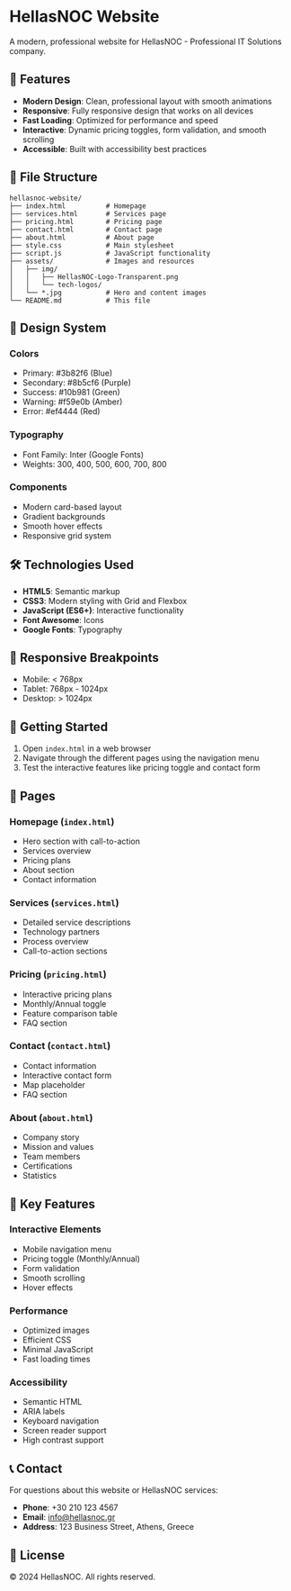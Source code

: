# HellasNOC Website

A modern, professional website for HellasNOC - Professional IT Solutions company.

## 🚀 Features

- **Modern Design**: Clean, professional layout with smooth animations
- **Responsive**: Fully responsive design that works on all devices
- **Fast Loading**: Optimized for performance and speed
- **Interactive**: Dynamic pricing toggles, form validation, and smooth scrolling
- **Accessible**: Built with accessibility best practices

## 📁 File Structure

```
hellasnoc-website/
├── index.html          # Homepage
├── services.html       # Services page
├── pricing.html        # Pricing page
├── contact.html        # Contact page
├── about.html          # About page
├── style.css           # Main stylesheet
├── script.js           # JavaScript functionality
├── assets/             # Images and resources
│   ├── img/
│   │   ├── HellasNOC-Logo-Transparent.png
│   │   └── tech-logos/
│   └── *.jpg           # Hero and content images
└── README.md           # This file
```

## 🎨 Design System

### Colors
- Primary: #3b82f6 (Blue)
- Secondary: #8b5cf6 (Purple)
- Success: #10b981 (Green)
- Warning: #f59e0b (Amber)
- Error: #ef4444 (Red)

### Typography
- Font Family: Inter (Google Fonts)
- Weights: 300, 400, 500, 600, 700, 800

### Components
- Modern card-based layout
- Gradient backgrounds
- Smooth hover effects
- Responsive grid system

## 🛠️ Technologies Used

- **HTML5**: Semantic markup
- **CSS3**: Modern styling with Grid and Flexbox
- **JavaScript (ES6+)**: Interactive functionality
- **Font Awesome**: Icons
- **Google Fonts**: Typography

## 📱 Responsive Breakpoints

- Mobile: < 768px
- Tablet: 768px - 1024px
- Desktop: > 1024px

## 🚀 Getting Started

1. Open `index.html` in a web browser
2. Navigate through the different pages using the navigation menu
3. Test the interactive features like pricing toggle and contact form

## 📄 Pages

### Homepage (`index.html`)
- Hero section with call-to-action
- Services overview
- Pricing plans
- About section
- Contact information

### Services (`services.html`)
- Detailed service descriptions
- Technology partners
- Process overview
- Call-to-action sections

### Pricing (`pricing.html`)
- Interactive pricing plans
- Monthly/Annual toggle
- Feature comparison table
- FAQ section

### Contact (`contact.html`)
- Contact information
- Interactive contact form
- Map placeholder
- FAQ section

### About (`about.html`)
- Company story
- Mission and values
- Team members
- Certifications
- Statistics

## 🎯 Key Features

### Interactive Elements
- Mobile navigation menu
- Pricing toggle (Monthly/Annual)
- Form validation
- Smooth scrolling
- Hover effects

### Performance
- Optimized images
- Efficient CSS
- Minimal JavaScript
- Fast loading times

### Accessibility
- Semantic HTML
- ARIA labels
- Keyboard navigation
- Screen reader support
- High contrast support

## 📞 Contact

For questions about this website or HellasNOC services:

- **Phone**: +30 210 123 4567
- **Email**: info@hellasnoc.gr
- **Address**: 123 Business Street, Athens, Greece

## 📝 License

© 2024 HellasNOC. All rights reserved.